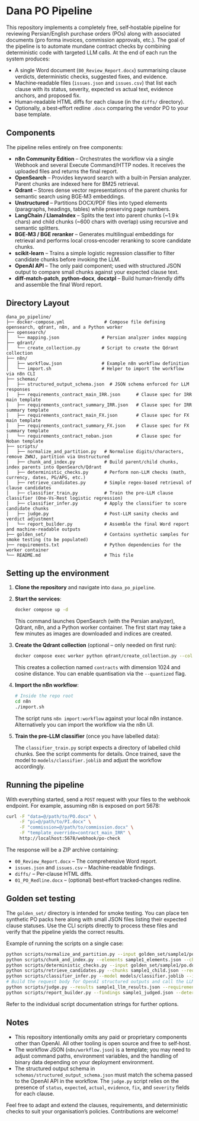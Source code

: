 # Dana PO Pipeline

This repository implements a completely free, self‑hostable pipeline for reviewing Persian/English purchase orders (POs) along with associated documents (pro forma invoices, commission approvals, etc.).  The goal of the pipeline is to automate mundane contract checks by combining deterministic code with targeted LLM calls.  At the end of each run the system produces:

- A single Word document (`00_Review_Report.docx`) summarising clause verdicts, deterministic checks, suggested fixes, and evidence.
- Machine‑readable files (`issues.json` and `issues.csv`) that list each clause with its status, severity, expected vs actual text, evidence anchors, and proposed fix.
- Human‑readable HTML diffs for each clause (in the `diffs/` directory).
- Optionally, a best‑effort redline `.docx` comparing the vendor PO to your base template.

## Components

The pipeline relies entirely on free components:

* **n8n Community Edition** – Orchestrates the workflow via a single Webhook and several Execute Command/HTTP nodes.  It receives the uploaded files and returns the final report.
* **OpenSearch** – Provides keyword search with a built‑in Persian analyzer.  Parent chunks are indexed here for BM25 retrieval.
* **Qdrant** – Stores dense vector representations of the parent chunks for semantic search using BGE‑M3 embeddings.
* **Unstructured** – Partitions DOCX/PDF files into typed elements (paragraphs, headings, tables) while preserving page numbers.
* **LangChain / LlamaIndex** – Splits the text into parent chunks (~1.9 k chars) and child chunks (~600 chars with overlap) using recursive and semantic splitters.
* **BGE‑M3 / BGE reranker** – Generates multilingual embeddings for retrieval and performs local cross‑encoder reranking to score candidate chunks.
* **scikit‑learn** – Trains a simple logistic regression classifier to filter candidate chunks before invoking the LLM.
* **OpenAI API** – The only paid component; used with structured JSON output to compare small chunks against your expected clause text.
* **diff‑match‑patch**, **python‑docx**, **docxtpl** – Build human‑friendly diffs and assemble the final Word report.

## Directory Layout

```
dana_po_pipeline/
├── docker-compose.yml               # Compose file defining opensearch, qdrant, n8n, and a Python worker
├── opensearch/
│   └── mapping.json                # Persian analyzer index mapping
├── qdrant/
│   └── create_collection.py        # Script to create the Qdrant collection
├── n8n/
│   ├── workflow.json               # Example n8n workflow definition
│   └── import.sh                   # Helper to import the workflow via n8n CLI
├── schemas/
│   ├── structured_output_schema.json  # JSON schema enforced for LLM responses
│   ├── requirements_contract_main_IRR.json      # Clause spec for IRR main template
│   ├── requirements_contract_summary_IRR.json   # Clause spec for IRR summary template
│   ├── requirements_contract_main_FX.json       # Clause spec for FX main template
│   ├── requirements_contract_summary_FX.json    # Clause spec for FX summary template
│   └── requirements_contract_noban.json         # Clause spec for Noban template
├── scripts/
│   ├── normalize_and_partition.py   # Normalise digits/characters, remove ZWNJ, partition via Unstructured
│   ├── chunk_and_index.py           # Build parent/child chunks, index parents into OpenSearch/Qdrant
│   ├── deterministic_checks.py      # Perform non‑LLM checks (math, currency, dates, PG/APG, etc.)
│   ├── retrieve_candidates.py       # Simple regex‑based retrieval of clause candidates
│   ├── classifier_train.py          # Train the pre‑LLM clause classifier (One‑Vs‑Rest logistic regression)
│   ├── classifier_infer.py          # Apply the classifier to score candidate chunks
│   ├── judge.py                     # Post‑LLM sanity checks and verdict adjustment
│   └── report_builder.py            # Assemble the final Word report and machine‑readable outputs
├── golden_set/                      # Contains synthetic samples for smoke testing (to be populated)
├── requirements.txt                 # Python dependencies for the worker container
└── README.md                        # This file
```

## Setting up the environment

1. **Clone the repository** and navigate into `dana_po_pipeline`.
2. **Start the services**:

   ```bash
   docker compose up -d
   ```

   This command launches OpenSearch (with the Persian analyzer), Qdrant, n8n, and a Python worker container.  The first start may take a few minutes as images are downloaded and indices are created.

3. **Create the Qdrant collection** (optional – only needed on first run):

   ```bash
   docker compose exec worker python qdrant/create_collection.py --collection contracts
   ```

   This creates a collection named `contracts` with dimension 1024 and cosine distance.  You can enable quantisation via the `--quantized` flag.

4. **Import the n8n workflow**:

   ```bash
   # Inside the repo root
   cd n8n
   ./import.sh
   ```

   The script runs `n8n import:workflow` against your local n8n instance.  Alternatively you can import the workflow via the n8n UI.

5. **Train the pre‑LLM classifier** (once you have labelled data):

   The `classifier_train.py` script expects a directory of labelled child chunks.  See the script comments for details.  Once trained, save the model to `models/classifier.joblib` and adjust the workflow accordingly.

## Running the pipeline

With everything started, send a `POST` request with your files to the webhook endpoint.  For example, assuming n8n is exposed on port 5678:

```bash
curl -F "data=@/path/to/PO.docx" \
     -F "pi=@/path/to/PI.docx" \
     -F "commission=@/path/to/commission.docx" \
     -F "template_override=contract_main_IRR" \
     http://localhost:5678/webhook/po-check
```

The response will be a ZIP archive containing:

* `00_Review_Report.docx` – The comprehensive Word report.
* `issues.json` and `issues.csv` – Machine‑readable findings.
* `diffs/` – Per‑clause HTML diffs.
* `01_PO_Redline.docx` – (optional) best‑effort tracked‑changes redline.

## Golden set testing

The `golden_set/` directory is intended for smoke testing.  You can place ten synthetic PO packs here along with small JSON files listing their expected clause statuses.  Use the CLI scripts directly to process these files and verify that the pipeline yields the correct results.

Example of running the scripts on a single case:

```bash
python scripts/normalize_and_partition.py --input golden_set/sample1/po.docx --output sample1_elements.json
python scripts/chunk_and_index.py --elements sample1_elements.json --child-output sample1_child.json --opensearch-index contracts --qdrant-collection contracts
python scripts/deterministic_checks.py --input golden_set/sample1/po.docx --output sample1_deterministic.json
python scripts/retrieve_candidates.py --chunks sample1_child.json --requirements schemas/requirements_contract_main_IRR.json --output sample1_candidates.json
python scripts/classifier_infer.py --model models/classifier.joblib --input sample1_candidates.json --output sample1_filtered.json
# Build the request body for OpenAI structured outputs and call the LLM (not shown)
python scripts/judge.py --results sample1_llm_results.json --requirements schemas/requirements_contract_main_IRR.json --output sample1_judged.json
python scripts/report_builder.py --findings sample1_judged.json --deterministic sample1_deterministic.json --output_dir sample1_report
```

Refer to the individual script documentation strings for further options.

## Notes

* This repository intentionally omits any paid or proprietary components other than OpenAI.  All other tooling is open source and free to self‑host.
* The workflow JSON (`n8n/workflow.json`) is a template; you may need to adjust command paths, environment variables, and the handling of binary data depending on your deployment environment.
* The structured output schema in `schemas/structured_output_schema.json` must match the schema passed to the OpenAI API in the workflow.  The `judge.py` script relies on the presence of `status`, `expected`, `actual`, `evidence`, `fix`, and `severity` fields for each clause.

Feel free to adapt and extend the clauses, requirements, and deterministic checks to suit your organisation’s policies.  Contributions are welcome!